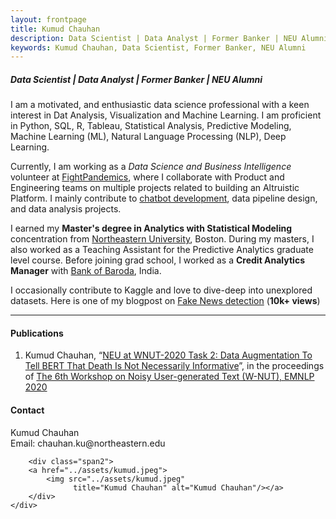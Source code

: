 ```yaml
---
layout: frontpage
title: Kumud Chauhan
description: Data Scientist | Data Analyst | Former Banker | NEU Alumni
keywords: Kumud Chauhan, Data Scientist, Former Banker, NEU Alumni
---
```

##### Data Scientist | Data Analyst | Former Banker | NEU Alumni 

I am a motivated, and enthusiastic data science professional with a keen interest in Dat Analysis, Visualization and Machine Learning. I am proficient in  Python, SQL, R, Tableau, Statistical Analysis, Predictive Modeling, Machine Learning (ML), Natural Language Processing (NLP), Deep Learning. 

Currently, I am working as a *Data Science and Business Intelligence* volunteer at [FightPandemics](https://fightpandemics.com/), where I collaborate with Product and Engineering teams on multiple projects related to building an Altruistic Platform. I mainly contribute to [chatbot development](https://github.com/FightPandemics/FightPandemics-Telegram/tree/dev), data pipeline design, and data analysis projects.

I earned my **Master's degree in Analytics with Statistical Modeling** concentration from [Northeastern University](https://www.northeastern.edu/), Boston. During my masters, I also worked as a Teaching Assistant for the Predictive Analytics graduate level course. Before joining grad school, I worked as a **Credit Analytics Manager** with [Bank of Baroda](https://www.bankofbaroda.in/), India. 

I occasionally contribute to Kaggle and love to dive-deep into unexplored datasets. Here is one of my blogpost on [Fake News detection](https://www.kaggle.com/kumudchauhan/fake-news-analysis-and-classification) (**10k+ views**)


---

#### Publications 

1. Kumud Chauhan, “[NEU at WNUT-2020 Task 2: Data Augmentation To Tell BERT That Death Is Not Necessarily Informative](https://arxiv.org/abs/2009.08590)”, in the proceedings of  [The 6th Workshop on Noisy User-generated Text (W-NUT), EMNLP 2020](http://noisy-text.github.io/2020/)



<div class="container">
<h4><a name="contact"></a>Contact</h4>
    <div class="row-fluid">
        <div class="span5">
            Kumud Chauhan<br/>
            Email: chauhan.ku@northeastern.edu <br/>
        </div>

        <div class="span2">
        <a href="../assets/kumud.jpeg">
            <img src="../assets/kumud.jpeg"
                  title="Kumud Chauhan" alt="Kumud Chauhan"/></a>
        </div>
    </div>
</div>
